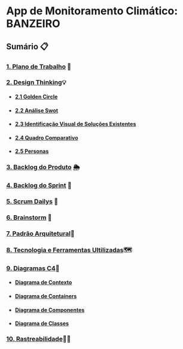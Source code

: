# App de Monitoramento Climático: BANZEIRO

## Sumário 📋

### [1. Plano de Trabalho](https://github.com/IAGOx46/ESI-TP1/blob/main/1_Plano-de-trabalho/1_Plano-de-trabalho.md) 📝

### [2. Design Thinking](https://github.com/IAGOx46/ESI-TP1/tree/main/2_design-thinking)💡
- #### [2.1 Golden Circle](https://github.com/IAGOx46/ESI-TP1/blob/main/2_design-thinking/1-Golden_Circle.md)
- #### [2.2 Análise Swot](https://github.com/IAGOx46/ESI-TP1/blob/main/2_design-thinking/2-SWOT.md)
- #### [2.3 Identificação Visual de Soluções Existentes](https://github.com/IAGOx46/ESI-TP1/blob/main/2_design-thinking/3-Identifica%C3%A7%C3%A3o_Visual_de_Solu%C3%A7%C3%B5es_Existentes.md)
- #### [2.4 Quadro Comparativo](https://github.com/IAGOx46/ESI-TP1/blob/main/2_design-thinking/3-Quadro_comparativo.md)
- #### [2.5 Personas](https://github.com/IAGOx46/ESI-TP1/blob/main/2_design-thinking/4-Personas.md) 

 ### [3. Backlog do Produto](https://github.com/users/IAGOx46/projects/3) 🌦️

### [4. Backlog do Sprint](https://github.com/users/IAGOx46/projects/4) 🏁
### [5. Scrum Dailys](https://www.notion.so/team/1dde0def-92eb-81de-88ec-004279903901/join) 📆
### [6. Brainstorm](https://www.notion.so/1eee0def92eb80eb94c7e16a8d296e82?v=1eee0def92eb812a9a76000cbb08f887&pvs=4) 🧠
### [7. Padrão Arquitetural](https://github.com/IAGOx46/ESI-TP1/blob/main/5_Padr%C3%A3o-Arquitetural%20/Arquitetura-em-Camadas.md)🧅
### [8. Tecnologia e Ferramentas Ultilizadas](https://github.com/IAGOx46/ESI-TP1/blob/main/6_Tecnologias-e-Ferramentas-Utilizadas/Mapa-de-Tecnologia.md)🗺️
### [9. Diagramas C4](https://github.com/IAGOx46/ESI-TP1/tree/main/7_Diagramas-C4)🧨
- #### [Diagrama de Contexto](https://github.com/IAGOx46/ESI-TP1/blob/main/7_Diagramas-C4/1_Diagrama-de-Contexto.md)
- #### [Diagrama de Containers](https://github.com/IAGOx46/ESI-TP1/blob/main/7_Diagramas-C4/2_Diagrama-de-Containers.md)
- #### [Diagrama de Componentes](https://github.com/IAGOx46/ESI-TP1/blob/main/7_Diagramas-C4/3_Diagrama-de-Componentes.md)
- #### [Diagrama de Classes](https://github.com/IAGOx46/ESI-TP1/blob/main/7_Diagramas-C4/4_Diagrama-de-Classe.md)

### [10. Rastreabilidade](https://github.com/IAGOx46/ESI-TP1/blob/main/8_Rastreabilidade/Rastreabilidade.md)🐕‍🦺



